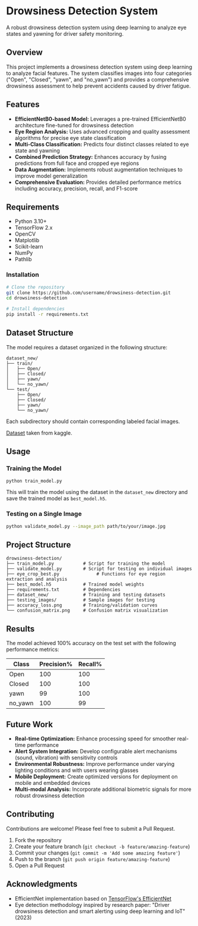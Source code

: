 # Drowsiness Detection System

A robust drowsiness detection system using deep learning to analyze eye states and yawning for driver safety monitoring.


## Overview

This project implements a drowsiness detection system using deep learning to analyze facial features. The system classifies images into four categories ("Open", "Closed", "yawn", and "no_yawn") and provides a comprehensive drowsiness assessment to help prevent accidents caused by driver fatigue.

## Features

- **EfficientNetB0-based Model:** Leverages a pre-trained EfficientNetB0 architecture fine-tuned for drowsiness detection
- **Eye Region Analysis:** Uses advanced cropping and quality assessment algorithms for precise eye state classification
- **Multi-Class Classification:** Predicts four distinct classes related to eye state and yawning
- **Combined Prediction Strategy:** Enhances accuracy by fusing predictions from full face and cropped eye regions
- **Data Augmentation:** Implements robust augmentation techniques to improve model generalization
- **Comprehensive Evaluation:** Provides detailed performance metrics including accuracy, precision, recall, and F1-score

## Requirements

- Python 3.10+
- TensorFlow 2.x
- OpenCV
- Matplotlib
- Scikit-learn
- NumPy
- Pathlib

### Installation

```bash
# Clone the repository
git clone https://github.com/username/drowsiness-detection.git
cd drowsiness-detection

# Install dependencies
pip install -r requirements.txt
```

## Dataset Structure

The model requires a dataset organized in the following structure:

```
dataset_new/
├── train/
│   ├── Open/
│   ├── Closed/
│   ├── yawn/
│   └── no_yawn/
└── test/
    ├── Open/
    ├── Closed/
    ├── yawn/
    └── no_yawn/
```

Each subdirectory should contain corresponding labeled facial images.

[Dataset](https://www.kaggle.com/datasets/serenaraju/yawn-eye-dataset-new) taken from kaggle. 

## Usage

### Training the Model

```bash
python train_model.py
```

This will train the model using the dataset in the `dataset_new` directory and save the trained model as `best_model.h5`.

### Testing on a Single Image

```bash
python validate_model.py --image_path path/to/your/image.jpg
```


## Project Structure

```
drowsiness-detection/
├── train_model.py           # Script for training the model
├── validate_model.py        # Script for testing on individual images
├── eye_crop_best.py              # Functions for eye region extraction and analysis
├── best_model.h5            # Trained model weights
├── requirements.txt         # Dependencies
├── dataset_new/             # Training and testing datasets
├── testing_images/          # Sample images for testing                
├── accuracy_loss.png        # Training/validation curves
└── confusion_matrix.png     # Confusion matrix visualization
```

## Results

The model achieved 100% accuracy on the test set with the following performance metrics:

| Class    | Precision% | Recall% |
|----------|-----------|--------|
| Open     | 100     | 100   |
| Closed   | 100      | 100   |
| yawn     | 99      | 100   |
| no_yawn  | 100     | 99  | 


## Future Work

- **Real-time Optimization:** Enhance processing speed for smoother real-time performance
- **Alert System Integration:** Develop configurable alert mechanisms (sound, vibration) with sensitivity controls
- **Environmental Robustness:** Improve performance under varying lighting conditions and with users wearing glasses
- **Mobile Deployment:** Create optimized versions for deployment on mobile and embedded devices
- **Multi-modal Analysis:** Incorporate additional biometric signals for more robust drowsiness detection

## Contributing

Contributions are welcome! Please feel free to submit a Pull Request.

1. Fork the repository
2. Create your feature branch (`git checkout -b feature/amazing-feature`)
3. Commit your changes (`git commit -m 'Add some amazing feature'`)
4. Push to the branch (`git push origin feature/amazing-feature`)
5. Open a Pull Request


## Acknowledgments

- EfficientNet implementation based on [TensorFlow's EfficientNet](https://github.com/tensorflow/tpu/tree/master/models/official/efficientnet)
- Eye detection methodology inspired by research paper: "Driver drowsiness detection and smart alerting using deep learning and IoT" (2023)
